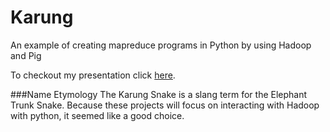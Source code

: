 Karung
======

An example of creating mapreduce programs in Python by using Hadoop and Pig 

To checkout my presentation click [here](https://raw.github.com/agconti/Karung/master/Karung.ipynb).

###Name Etymology 
The Karung Snake is a slang term for the Elephant Trunk Snake. Because these projects will focus on interacting with Hadoop with python, it seemed like a good choice.
